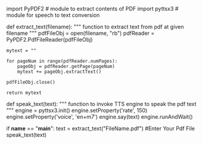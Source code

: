 import PyPDF2  # module to extract contents of PDF
import pyttsx3  # module for speech to text conversion

def extract_text(filename):
	"""
	function to extract text from pdf at given filename
	"""
	pdfFileObj = open(filename, "rb")
	pdfReader = PyPDF2.PdfFileReader(pdfFileObj)

	mytext = ""

	for pageNum in range(pdfReader.numPages):
		pageObj = pdfReader.getPage(pageNum)
		mytext += pageObj.extractText()

	pdfFileObj.close()

	return mytext


def speak_text(text):
	"""
	function to invoke TTS engine to speak the pdf text
	"""
	engine = pyttsx3.init()
	engine.setProperty('rate', 150)
	engine.setProperty('voice', 'en+m7')
	engine.say(text)
	engine.runAndWait()


if __name__ == "__main__":
	text = extract_text("FileName.pdf") #Enter Your Pdf File
	speak_text(text)
